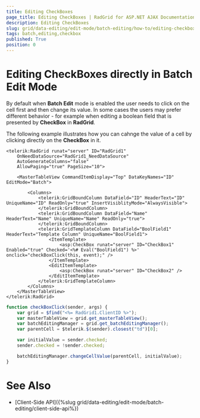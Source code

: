 ```yaml
---
title: Editing CheckBoxes
page_title: Editing CheckBoxes | RadGrid for ASP.NET AJAX Documentation
description: Editing CheckBoxes
slug: grid/data-editing/edit-mode/batch-editing/how-to/editing-checkboxes
tags: batch,editing,checkbox
published: True
position: 0
---
```


# Editing CheckBoxes directly in Batch Edit Mode


By default when **Batch Edit** mode is enabled the user needs to click on the cell first and then change its value. In some cases the users may prefer different behavior - for example when editing a boolean field that is presented by **CheckBox** in **RadGrid**. 

The following example illustrates how you can cahnge the value of a cell by clicking directly on the **CheckBox** in it. 


````ASP.NET
<telerik:RadGrid runat="server" ID="RadGrid1"
	OnNeedDataSource="RadGrid1_NeedDataSource"
	AutoGenerateColumns="false"
	AllowPaging="true" PageSize="10">

	<MasterTableView CommandItemDisplay="Top" DataKeyNames="ID" EditMode="Batch">

		<Columns>
			<telerik:GridBoundColumn DataField="ID" HeaderText="ID" UniqueName="ID" ReadOnly="true" InsertVisiblityMode="AlwaysVisible">
			</telerik:GridBoundColumn>
			<telerik:GridBoundColumn DataField="Name" HeaderText="Name" UniqueName="Name" ReadOnly="true">
			</telerik:GridBoundColumn>
			<telerik:GridTemplateColumn DataField="BoolField1" HeaderText="Template Column" UniqueName="BoolField1">
				<ItemTemplate>
					<asp:CheckBox runat="server" ID="CheckBox1" Enabled="true" Checked='<%# Eval("BoolField1") %>' onclick="checkBoxClick(this, event);" />
				</ItemTemplate>
				<EditItemTemplate>
					<asp:CheckBox runat="server" ID="CheckBox2" />
				</EditItemTemplate>
			</telerik:GridTemplateColumn>
		</Columns>
	</MasterTableView>
</telerik:RadGrid>
````
````JavaScript
function checkBoxClick(sender, args) {
	var grid = $find("<%= RadGrid1.ClientID %>");
	var masterTableView = grid.get_masterTableView();
	var batchEditingManager = grid.get_batchEditingManager();
	var parentCell = $telerik.$(sender).closest("td")[0];

	var initialValue = sender.checked;
	sender.checked = !sender.checked;

	batchEditingManager.changeCellValue(parentCell, initialValue);
}
````



# See Also

 * [Client-Side API]({%slug grid/data-editing/edit-mode/batch-editing/client-side-api%})


